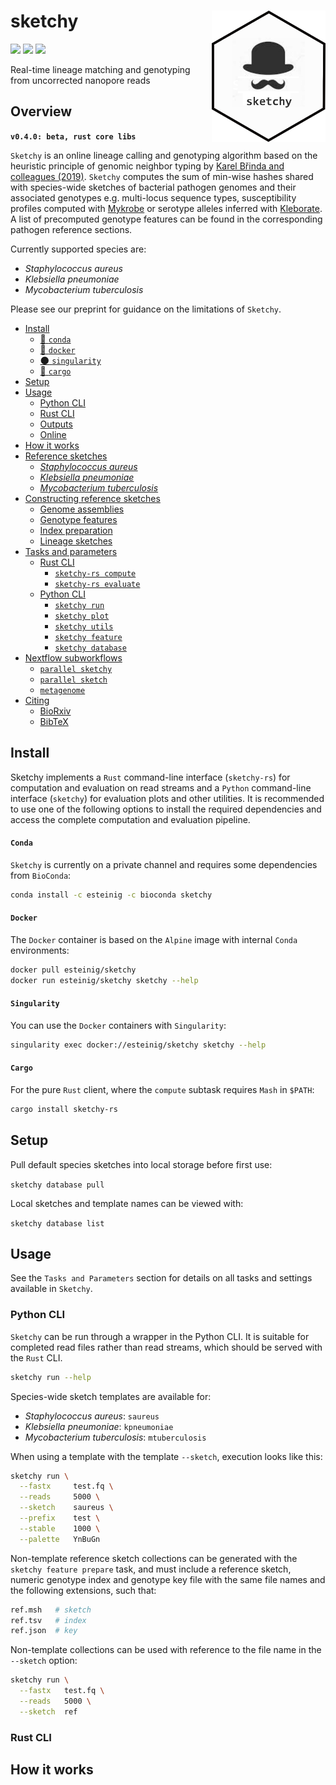 # sketchy <a href='https://github.com/esteinig'><img src='img/logo.png' align="right" height="210" /></a>


![](https://img.shields.io/badge/lang-rust-black.svg)
![](https://img.shields.io/badge/version-0.4.0-purple.svg)
![](https://img.shields.io/badge/biorxiv-v1-blue.svg)

Real-time lineage matching and genotyping from uncorrected nanopore reads

## Overview

**`v0.4.0: beta, rust core libs`**

`Sketchy` is an online lineage calling and genotyping algorithm based on the heuristic principle of genomic neighbor typing by [Karel Břinda and colleagues (2019)](https://www.biorxiv.org/content/10.1101/403204v2). `Sketchy` computes the sum of min-wise hashes shared with species-wide sketches of bacterial pathogen genomes and their associated genotypes e.g. multi-locus sequence types, susceptibility profiles computed with [Mykrobe](https://github.com/Mykrobe-tools/mykrobe) or serotype alleles inferred with [Kleborate](https://github.com/katholt/kleborate). A list of precomputed genotype features can be found in the corresponding pathogen reference  sections.

Currently supported species are:

* *Staphylococcus aureus*
* *Klebsiella pneumoniae* 
* *Mycobacterium tuberculosis*

Please see our preprint for guidance on the limitations of `Sketchy`.

- [Install](#install)
  - [:snake: `conda`](#conda)
  - [:whale: `docker`](#docker)
  - [:new_moon: `singularity`](#singularity)
  - [:rocket: `cargo`](#cargo)
- [Setup](#setup)
- [Usage](#usage)
  - [Python CLI](#python-client)
  - [Rust CLI](#rust-client)
  - [Outputs](#rust-client)
  - [Online](#rust-client)
- [How it works](#how-it-works)
- [Reference sketches](#reference-sketches)
  - [*Staphylococcus aureus*](#rust-client-tasks)
  - [*Klebsiella pneumoniae*](#rust-client-tasks)
  - [*Mycobacterium tuberculosis*](#rust-client-tasks)
- [Constructing reference sketches](#reference-sketches)
  - [Genome assemblies](#rust-client-tasks)
  - [Genotype features](#rust-client-tasks)
  - [Index preparation](#rust-client-tasks)
  - [Lineage sketches](#rust-client-tasks)
- [Tasks and parameters](#tasks)
  - [Rust CLI](#rust-client-tasks)
    - [`sketchy-rs compute`](#sketchy-rust-compute)
    - [`sketchy-rs evaluate`](#sketchy-rust-evaluate)
  - [Python CLI](#python-client-tasks)
    - [`sketchy run`](#sketchy-run)
    - [`sketchy plot`](#sketchy-plot)
    - [`sketchy utils`](#sketchy-utils)
    - [`sketchy feature`](#sketchy-feature)
    - [`sketchy database`](#sketchy-database)
- [Nextflow subworkflows](#nextflow)
  - [`parallel sketchy`](#nextflow-sketchy)
  - [`parallel sketch`](#nextflow-sketch)
  - [`metagenome`](#nextflow-metagenome)
- [Citing](#citing)
  - [BioRxiv](#bioarxiv)
  - [BibTeX](#bibtex)

## Install

Sketchy implements a `Rust` command-line interface (`sketchy-rs`) for computation and evaluation on read streams and a `Python` command-line interface (`sketchy`) for evaluation plots and other utilities. It is recommended to use one of the following options to install the required dependencies and access the complete computation and evaluation pipeline.

#### `Conda`

`Sketchy` is currently on a private channel and requires some dependencies from `BioConda`:

```sh
conda install -c esteinig -c bioconda sketchy
```

#### `Docker`

The `Docker` container is based on the `Alpine` image with internal `Conda` environments:

```sh
docker pull esteinig/sketchy
docker run esteinig/sketchy sketchy --help
```

#### `Singularity`

You can use the `Docker` containers with `Singularity`:

```sh
singularity exec docker://esteinig/sketchy sketchy --help
```

#### `Cargo`

For the pure `Rust` client, where the `compute` subtask requires `Mash` in `$PATH`:

```sh
cargo install sketchy-rs
```

## Setup

Pull default species sketches into local storage before first use:

`sketchy database pull`

Local sketches and template names can be viewed with:

`sketchy database list`

## Usage

See the `Tasks and Parameters` section for details on all tasks and settings available in `Sketchy`.

### Python CLI

`Sketchy` can be run through a wrapper in the Python CLI. It is suitable for completed read files rather than read streams, which should be served with the `Rust` CLI.

```bash
sketchy run --help
```

Species-wide sketch templates are available for:

* *Staphylococcus aureus*: `saureus`
* *Klebsiella pneumoniae*: `kpneumoniae`
* *Mycobacterium tuberculosis*: `mtuberculosis`

When using a template with the template `--sketch`, execution looks like this:

```bash
sketchy run \
  --fastx     test.fq \
  --reads     5000 \
  --sketch    saureus \
  --prefix    test \
  --stable    1000 \
  --palette   YnBuGn 
```

Non-template reference sketch collections can be generated with the `sketchy feature prepare` task, and must include a reference sketch, numeric genotype index and genotype key file with the same file names and the following extensions, such that:

```bash
ref.msh   # sketch
ref.tsv   # index
ref.json  # key 
```

Non-template collections can be used with reference to the file name in the `--sketch` option:

```bash
sketchy run \
  --fastx   test.fq \
  --reads   5000 \
  --sketch  ref
```

### Rust CLI



## How it works
